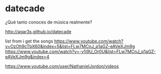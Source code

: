 # datecade
¿Qué tanto conoces de música realmente?

http://agar3s.github.io/datecade

list from i get the songs
https://www.youtube.com/watch?v=OzOh9cTbX60&index=5&list=FLw7MCnJ_p1aGZ-eAVeXJm9g
https://www.youtube.com/watch?v=-v1i9U_Or0U&list=FLw7MCnJ_p1aGZ-eAVeXJm9g&index=4

https://www.youtube.com/user/NathanielJordon/videos

